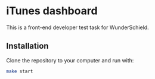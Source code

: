 # iTunes dashboard

This is a front-end developer test task for WunderSchield.

## Installation

Clone the repository to your computer and run with:

```bash
make start
```
